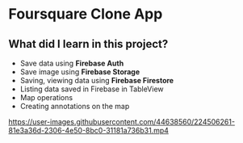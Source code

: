 # Foursquare Clone App

## What did I learn in this project?

 - Save data using **Firebase Auth**
 - Save image using **Firebase Storage**
 - Saving, viewing data using **Firebase Firestore**
 - Listing data saved in Firebase in TableView
 - Map operations
 - Creating annotations on the map



https://user-images.githubusercontent.com/44638560/224506261-81e3a36d-2306-4e50-8bc0-31181a736b31.mp4

